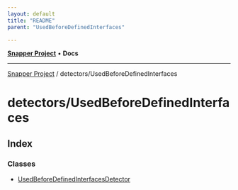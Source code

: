 ```yaml
---
layout: default
title: "README"
parent: "UsedBeforeDefinedInterfaces"

---
```

[**Snapper Project**](../../README.md) • **Docs**

***

[Snapper Project](../../README.md) / detectors/UsedBeforeDefinedInterfaces

# detectors/UsedBeforeDefinedInterfaces

## Index

### Classes

- [UsedBeforeDefinedInterfacesDetector](classes/UsedBeforeDefinedInterfacesDetector.md)
